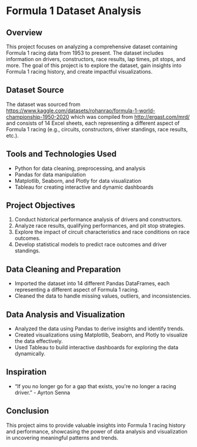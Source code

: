 # Formula 1 Dataset Analysis

## Overview
This project focuses on analyzing a comprehensive dataset containing Formula 1 racing data from 1953 to present. The dataset includes information on drivers, constructors, race results, lap times, pit stops, and more. The goal of this project is to explore the dataset, gain insights into Formula 1 racing history, and create impactful visualizations.

## Dataset Source
The dataset was sourced from https://www.kaggle.com/datasets/rohanrao/formula-1-world-championship-1950-2020 which was compiled from http://ergast.com/mrd/ and consists of 14 Excel sheets, each representing a different aspect of Formula 1 racing (e.g., circuits, constructors, driver standings, race results, etc.).

## Tools and Technologies Used
- Python for data cleaning, preprocessing, and analysis
- Pandas for data manipulation
- Matplotlib, Seaborn, and Plotly for data visualization
- Tableau for creating interactive and dynamic dashboards

## Project Objectives
1. Conduct historical performance analysis of drivers and constructors.
2. Analyze race results, qualifying performances, and pit stop strategies.
3. Explore the impact of circuit characteristics and race conditions on race outcomes.
4. Develop statistical models to predict race outcomes and driver standings.

## Data Cleaning and Preparation
- Imported the dataset into 14 different Pandas DataFrames, each representing a different aspect of Formula 1 racing.
- Cleaned the data to handle missing values, outliers, and inconsistencies.

## Data Analysis and Visualization
- Analyzed the data using Pandas to derive insights and identify trends.
- Created visualizations using Matplotlib, Seaborn, and Plotly to visualize the data effectively.
- Used Tableau to build interactive dashboards for exploring the data dynamically.

## Inspiration 
- “If you no longer go for a gap that exists, you're no longer a racing driver.” - Ayrton Senna

## Conclusion
This project aims to provide valuable insights into Formula 1 racing history and performance, showcasing the power of data analysis and visualization in uncovering meaningful patterns and trends.

